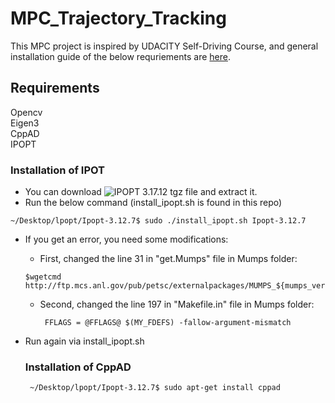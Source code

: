 # MPC_Trajectory_Tracking

This MPC project is inspired by UDACITY Self-Driving Course, and general installation guide of the below requriements are [here](https://github.com/udacity/CarND-MPC-Quizzes/blob/master/install_Ipopt_CppAD.md).

## Requirements
Opencv\
Eigen3\
CppAD\
IPOPT

### Installation of IPOT
- You can download  ![IPOPT](https://www.coin-or.org/download/source/Ipopt/) 3.17.12 tgz file and extract it.
- Run the below command (install_ipopt.sh is found in this repo)
 ```
~/Desktop/lpopt/Ipopt-3.12.7$ sudo ./install_ipopt.sh Ipopt-3.12.7 

 ```
- If you get an error, you need some modifications:
  - First, changed the line 31 in "get.Mumps" file in Mumps folder:
   ```
  $wgetcmd http://ftp.mcs.anl.gov/pub/petsc/externalpackages/MUMPS_${mumps_ver}.tar.gz

   ```
   - Second, changed the line 197 in "Makefile.in" file in Mumps folder:
     ```
      FFLAGS = @FFLAGS@ $(MY_FDEFS) -fallow-argument-mismatch

     ```
- Run again via install_ipopt.sh
  
  ### Installation of CppAD
    ```
     ~/Desktop/lpopt/Ipopt-3.12.7$ sudo apt-get install cppad

     ```




